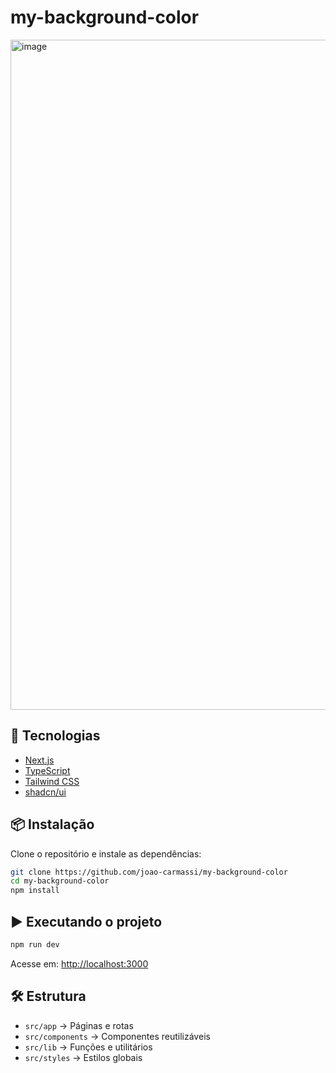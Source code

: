# my-background-color

<img width="1919" height="1072" alt="image" src="https://github.com/user-attachments/assets/3844e706-643a-401c-a4f0-81b1fd045f14" />

## 🚀 Tecnologias
- [Next.js](https://nextjs.org/)  
- [TypeScript](https://www.typescriptlang.org/)  
- [Tailwind CSS](https://tailwindcss.com/)  
- [shadcn/ui](https://ui.shadcn.com/)  

## 📦 Instalação
Clone o repositório e instale as dependências:

```bash
git clone https://github.com/joao-carmassi/my-background-color
cd my-background-color
npm install
```

## ▶️ Executando o projeto
```bash
npm run dev
```

Acesse em: [http://localhost:3000](http://localhost:3000)

## 🛠️ Estrutura
- `src/app` → Páginas e rotas  
- `src/components` → Componentes reutilizáveis  
- `src/lib` → Funções e utilitários  
- `src/styles` → Estilos globais 
